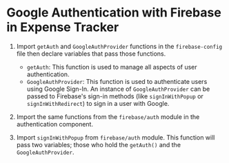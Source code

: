 # Google Authentication with Firebase in Expense Tracker

1. Import `getAuth` and `GoogleAuthProvider` functions in the `firebase-config` file then declare variables that pass those functions.
   - `getAuth`: This function is used to manage all aspects of user authentication.
   - `GoogleAuthProvider`: This function is used to authenticate users using Google Sign-In. An instance of `GoogleAuthProvider` can be passed to Firebase's sign-in methods (like `signInWithPopup` or `signInWithRedirect`) to sign in a user with Google.

2. Import the same functions from the `firebase/auth` module in the authentication component.

3. Import `signInWithPopup` from `firebase/auth` module. This function will pass two variables; those who hold the `getAuth()` and the `GoogleAuthProvider`.